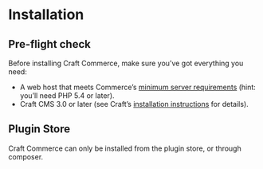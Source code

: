 # Installation

## Pre-flight check

Before installing Craft Commerce, make sure you’ve got everything you need:

* A web host that meets Commerce’s [minimum server requirements](https://github.com/craftcms/docs/blob/v3/en/requirements.md) (hint: you’ll need PHP 5.4 or later).
* Craft CMS 3.0 or later (see Craft’s [installation instructions](https://github.com/craftcms/docs/blob/v3/en/installation.md) for details).

## Plugin Store

Craft Commerce can only be installed from the plugin store, or through composer.
